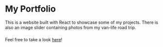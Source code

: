 # My Portfolio

This is a website built with React to showcase some of my projects. There is also
 an image slider containing photos from my van-life road trip.

 ### 
 Feel free to take a look [here](https://nameless-ridge-90074.herokuapp.com/)!